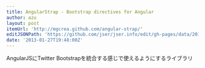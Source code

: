```yaml
---
title: AngularStrap - Bootstrap directives for Angular
author: azu
layout: post
itemUrl: 'http://mgcrea.github.com/angular-strap/'
editJSONPath: 'https://github.com/jser/jser.info/edit/gh-pages/data/2013/01/index.json'
date: '2013-01-27T19:48:00Z'
---
```

AngularJSにTwitter Bootstrapを統合する感じで使えるようにするライブラリ
